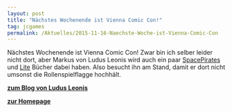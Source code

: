 ```yaml
---
layout: post
title: "Nächstes Wochenende ist Vienna Comic Con!"
tag: jcgames
permalink: /Aktuelles/2015-11-16-Naechste-Woche-ist-Vienna-Comic-Con
---
```


Nächstes Wochenende ist Vienna Comic Con! Zwar bin ich selber leider nicht dort, aber Markus von Ludus Leonis wird auch ein paar [SpacePirates](https://jcgames.de/spacepirates) und [Lite](https://lite.jcgames.de) Bücher dabei haben. Also besucht ihn am Stand, damit er dort nicht umsonst die Rollenspielflagge hochhält.

**[zum Blog von Ludus Leonis](http://ludus-leonis.com/blog/2015/11/14/nachste-woche-ist-vienna-comic-con/)**

**[zur Homepage](http://www.viecc.com/)**


